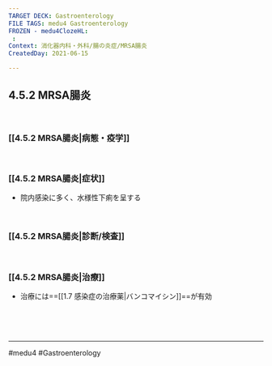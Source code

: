 ```yaml
---
TARGET DECK: Gastroenterology
FILE TAGS: medu4 Gastroenterology
FROZEN - medu4ClozeHL:
 : 
Context: 消化器内科・外科/腸の炎症/MRSA腸炎
CreatedDay: 2021-06-15

---
```


## 4.5.2 MRSA腸炎

<br>

### [[4.5.2 MRSA腸炎|病態・疫学]]


<br>

### [[4.5.2 MRSA腸炎|症状]]
* 院内感染に多く、水様性下痢を呈する

<br>

### [[4.5.2 MRSA腸炎|診断/検査]]


<br>

### [[4.5.2 MRSA腸炎|治療]]
* 治療には==[[1.7 感染症の治療薬|バンコマイシン]]==が有効
<!--ID: 1624766942675-->


<br><br><br>

---
#medu4 #Gastroenterology 
